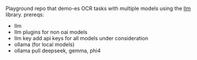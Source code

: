 Playground repo that demo-es OCR tasks with multiple models using the [llm](https://llm.datasette.io/en/stable/python-api.html) library. 
prereqs:

- llm
- llm plugins for non oai models
- llm key add api keys for all models under consideration 
- ollama (for local models)
- ollama pull deepseek, gemma, phi4
